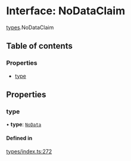 # Interface: NoDataClaim

[types](../wiki/types).NoDataClaim

## Table of contents

### Properties

- [type](../wiki/types.NoDataClaim#type)

## Properties

### type

• **type**: [`NoData`](../wiki/types.ClaimType#nodata)

#### Defined in

[types/index.ts:272](https://github.com/PolymeshAssociation/polymesh-sdk/blob/16e8c2ca/src/types/index.ts#L272)
